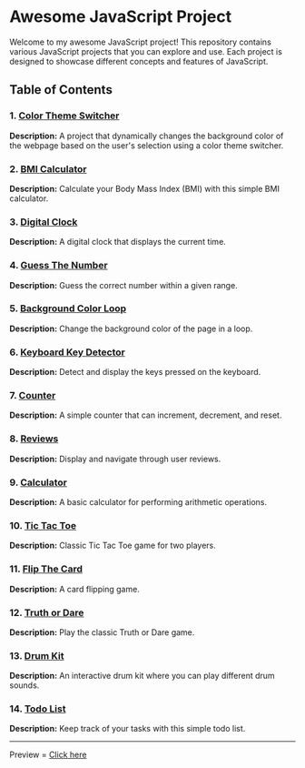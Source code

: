 # Awesome JavaScript Project

Welcome to my awesome JavaScript project! This repository contains various JavaScript projects that you can explore and use. Each project is designed to showcase different concepts and features of JavaScript.

## Table of Contents

### 1. [Color Theme Switcher](./01-Color-Theme-Switcher/index.html)
<b>Description:</b> A project that dynamically changes the background color of the webpage based on the user's selection using a color theme switcher.

### 2. [BMI Calculator](./02-BMI-Calculator/index.html)
<b>Description:</b> Calculate your Body Mass Index (BMI) with this simple BMI calculator.

### 3. [Digital Clock](./03-Digital-Clock/index.html)
<b>Description:</b> A digital clock that displays the current time.

### 4. [Guess The Number](./04-Guess-The-Number/index.html)
<b>Description:</b> Guess the correct number within a given range.

### 5. [Background Color Loop](./05-Background-Color-Loop/index.html)
<b>Description:</b> Change the background color of the page in a loop.

### 6. [Keyboard Key Detector](./06-Keyboard-Key-Detector/)
<b>Description:</b> Detect and display the keys pressed on the keyboard.

### 7. [Counter](./07-Counter/index.html)
<b>Description:</b> A simple counter that can increment, decrement, and reset.

### 8. [Reviews](./08-reviews/index.html)
<b>Description:</b> Display and navigate through user reviews.

### 9. [Calculator](./09-Calculator/index.html)
<b>Description:</b> A basic calculator for performing arithmetic operations.

### 10. [Tic Tac Toe](./10-Tic-Tac-Toe/index.html)
<b>Description:</b> Classic Tic Tac Toe game for two players.

### 11. [Flip The Card](./11-Flip-The-Card/index.html)
<b>Description:</b> A card flipping game.

### 12. [Truth or Dare](./12-Truth-Or-Dare/index.html)
<b>Description:</b> Play the classic Truth or Dare game.

### 13. [Drum Kit](./13-drum-kit/index.html)
<b>Description:</b> An interactive drum kit where you can play different drum sounds.

### 14. [Todo List](./14-Todo-List/index.html)
<b>Description:</b> Keep track of your tasks with this simple todo list.

<hr>

Preview = [Click here](https://jssimpleprojects.vercel.app/)
